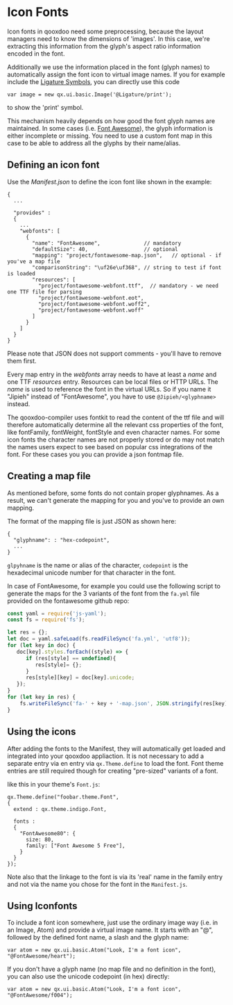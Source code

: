 # Icon Fonts

Icon fonts in qooxdoo need some preprocessing, because the layout managers need to know the
dimensions of 'images'. In this case, we're extracting this information from the glyph's
aspect ratio information encoded in the font.

Additionally we use the information placed in the font (glyph names) to automatically
assign the font icon to virtual image names. If you for example include the [Ligature Symbols](http://kudakurage.com/ligature_symbols/),
you can directly use this code

```
var image = new qx.ui.basic.Image('@Ligature/print');
```

to show the 'print' symbol.

This mechanism heavily depends on how good the font glyph names are maintained. In some
cases (i.e. [Font Awesome](http://fontawesome.io/icons/)), the glyph information is either
incomplete or missing. You need to use a custom font map in this case to be able to
address all the glyphs by their name/alias.

## Defining an icon font

Use the *Manifest.json* to define the icon font like shown in the example:

```
{
  ...

  "provides" : 
  {
    ...
    "webfonts": [
      {
        "name": "FontAwesome",              // mandatory
        "defaultSize": 40,                  // optional
        "mapping": "project/fontawesome-map.json",   // optional - if you've a map file
        "comparisonString": "\uf26e\uf368", // string to test if font is loaded
        "resources": [
          "project/fontawesome-webfont.ttf",  // mandatory - we need one TTF file for parsing
          "project/fontawesome-webfont.eot",
          "project/fontawesome-webfont.woff2",
          "project/fontawesome-webfont.woff"
        ]
      }
    ]
  }
}
```

Please note that JSON does not support comments - you'll have to remove them first.

Every map entry in the *webfonts* array needs to have at least a _name_ and one
TTF _resources_ entry. Resources can be local files or HTTP URLs. The _name_ is
used to reference the font in the virtual URLs. So if you name it "Jipieh" instead
of "FontAwesome", you have to use `@Jipieh/<glyphname>` instead.

The qooxdoo-compiler uses fontkit to read the content of the ttf file and will therefore
automatically determine all the relevant css properties of the font, like fontFamily,
fontWeight, fontStyle and even character names. For some icon fonts the character names are not properly
stored or do may not match the names users expect to see based on popular css integrations of the font.
For these cases you you can provide a json fontmap file.

## Creating a map file

As mentioned before, some fonts do not contain proper glyphnames. As a result,
we can't generate the mapping for you and you've to provide an own mapping.

The format of the mapping file is just JSON as shown here:

```
{
  "glyphname": : "hex-codepoint",
  ...
}
```

`glpyhname` is the name or alias of the character, `codepoint` is the hexadecimal unicode
number for that character in the font.

In case of FontAwesome, for example you could use the following script to generate the maps
for the 3 variants of the font from the `fa.yml` file provided on the fontawesome github repo:

```javascript
const yaml = require('js-yaml');
const fs = require('fs');

let res = {};
let doc = yaml.safeLoad(fs.readFileSync('fa.yml', 'utf8'));
for (let key in doc) {
   doc[key].styles.forEach((style) => {
      if (res[style] == undefined){
         res[style]= {};
      }
      res[style][key] = doc[key].unicode;
   });
}
for (let key in res) {
    fs.writeFileSync('fa-' + key + '-map.json', JSON.stringify(res[key]));
}
```

## Using the icons

After adding the fonts to the Manifest, they will automatically get loaded and integrated
into your qooxdoo appliaction. It is not necessary to add a separate entry via en entry via 
`qx.Theme.define` to load the font. Font theme entries are still required
though for creating "pre-sized" variants of a font.

like this in your theme's `Font.js`:

```
qx.Theme.define("foobar.theme.Font",
{
  extend : qx.theme.indigo.Font,

  fonts :
  {
    "FontAwesome80": {
      size: 80,
      family: ["Font Awesome 5 Free"],
    }
  }
});
```

Note also that the linkage to the font is via its 'real' name in the family entry and not via the name
you chose for the font in the `Manifest.js`.

## Using Iconfonts

To include a font icon somewhere, just use the ordinary image way (i.e. in an Image, Atom) and
provide a virtual image name. It starts with an "@", followed by the defined font name, a slash
and the glyph name:

```
var atom = new qx.ui.basic.Atom("Look, I'm a font icon", "@FontAwesome/heart");
```

If you don't have a glyph name (no map file and no definition in the font), you can also use the
unicode codepoint (in hex) directly:

```
var atom = new qx.ui.basic.Atom("Look, I'm a font icon", "@FontAwesome/f004");
```
